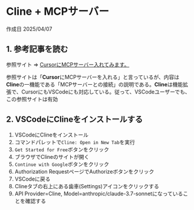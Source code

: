 # Cline + MCPサーバー

作成日 2025/04/07

## 1. 参考記事を読む

参照サイト => [CursorにMCPサーバー入れてみます。](https://note.com/hantani/n/n3cd05e63ef67)

参照サイトは「**Cursor**にMCPサーバーを入れる」と言っているが、内容は**Cline**の一機能である「MCPサーバーとの接続」の説明である。**Cline**は機能拡張で、CursorにもVSCodeにも対応している。従って、VSCodeユーザーでも、この参照サイトは有効

## 2. VSCodeにClineをインストールする

1. VSCodeにClineをインストール
2. コマンドパレットで`Cline: Open in New Tab`を実行
3. `Get Started for Free`ボタンをクリック
4. ブラウザでClineのサイトが開く
5. `Continue with Google`ボタンをクリック
6. Authorization RequestページでAuthorizeボタンをクリック
7. VSCodeに戻る
8. Clineタブの右上にある歯車(Settings)アイコンをクリックする
9. API Provider=Cline, Model=anthropic/claude-3.7-sonnetになっていることを確認する
